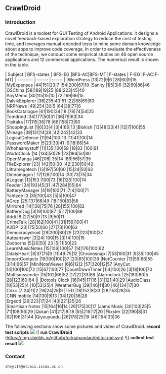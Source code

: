 ## CrawlDroid 
###  Introduction
CrawlDroid is a toolset for GUI Testing of Android Applications.  it designs a novel feedback-based exploration strategy to reduce the cost of testing time, and  leverages manual-encoded tests to mine some domain knowledge about apps to improve code coverage. In order to  evaluate the effectiveness of the technique, we conduct some  empirical studies on 46 open source applications and 12 commercial applications. The numerical result is shown in the table.
 

| Subject       | BFS-states   |  BFS-EG  |BFS-AC|BFS-MT| F-states   | F-EG  |F-AC|F-MT|
| --------   | -----:  | :----:  |
|WordPress           |13|72|9|6              |28|60|9|15   
|MyExpenses         |44|151|23|7            |54|200|67|10 
|Sanity                   |1|5|3|6               |32|69|86|46   
|OSChina               |58|189|19|25          |88|223|45|40    
|AnyMemo 	        |30|115|15|10          |72|169|66|15   
|DalvikExplorer      |36|235|43|51        |22|68|69|80    
|NRPNews		        |49|254|30|5            |64|38|77|6	     
|BookCatalogue     |61|190|34|18		    |78|74|54|25    
|Tomdroid	             |34|177|50|31         |36|79|63|34	   
|Tipitaka                  |17|115|36|78            |66|158|73|90     
|ShoppingList          |1|6|33|4               |3|4|66|13 
|Blokish		             |13|48|33|41            |12|7|100|55	 
|Mileage		              |39|131|14|28         |42|242|42|33    
|LogicalDefence      |11|94|100|13         |11|41|100|14	   
|PasswordMaker     |5|23|33|41             |9|18|66|54     
|Whohasmystuff       |11|135|100|58      |18|83 |100|91    
|WorldClock	          |14 |134|50|79      |23|194|50|80	   
|OpenManga	          |46|206| 35|14        |86|56|57|35     
|FileExplorer	         |23| 142|50|30          |42|230|50|42           
|Ultramegatech	      |13|197|50|60         |15|24|50|63       
|Omnomagon	   	      |	17|126|100|14	      |30|73|75|34  
|ALogcat	               |13|153 |100|73       |16|126|100|74  
|Feeder		              |34|193|45|31             |47|284|55|64    
|BatteryManager      |4|19|100|71            |7|4|100|71      
|Yahtzee	               |3 |35|100|43	         |5|5|100|47        
|AGrep                    |25|137|66|49	           |18|150|83|58  
|Mirrored	              |14|138|75|76            |28|155|100|82  
|BatteryDog             |3|19|100|87           |5|17|100|89  
|Addi	                      |8 |27|50|9     	        |13 |9|50|11   
|CrimeTalk              |28|162|100|41	       |31|159|100|41	  
|A2DP 		              |23|175|50|60            |27|73|100|63  
|Democracydroid    |29|200|80|29          |22|123|100|37   
|Autoanswer            |3|24| 100|15          |3|14|100|15  
|Zooborns               |5|20|50| 23             |5|11|50|23   
|LearnMusicNotes   |15|106|100|57          |14|176|100|62  
|DdalyHeart              |8|37|75|9           |11|49|75|12 
|Chronosnap            |7|53|100|31            |9|35|100|45 
|ImportContacts        |19|100|100|37       |20|65|100|39 
|NetCounter             |13|56|66|55             |3|14|66|57 
|MiniNoteViewer       |6|6|12|2              |57|320|12|57 
|AnyCut                    |14|100|100|72         |15|67|100|77 
|CountDownTimer     |1|4|100|26          |3|18|100|70 
|Multismssender       |15|102|66|52           |17|22|33|68 
|Alarmclock              |25|180|60|5              |28|123|60|64 
||
|Dotools Clock     |16|145|17|16                 |31|121|40|29 
|AudioClass          |10|53|25|4                  |10|53|25|4 
|WeatherBug         |39|146|11|30                 |46|134|17|30  
|Cdxc                    |7|24|11|2                      |16|24|28|9 
|TED                     |18|152|8|33                 |28|153|28|35  
|CNN mobile          |14|130|9|13                  |34|120|36|28  
|Ergedd                 |29|223|17|24               |43|221|25|26  
|Smartisan Notes  |15|164|16|14                |26|175|30|17 
|Jams Music          |30|103|25|5                  |71|108|56|29 
|Qukan                  |41|217|8|18                   |55|216|17|20 
|Flixster                 |22|190|8|31                   |62|196|31|44 
|Qiyouyuedu         |26|178|25|19                |46|194|33|36 

The following sections show some  pictures and video of CrawlDroid.
**record test scripts**
![](https://img.shields.io/github/stars/pandao/editor.md.svg) ![
**run CrawlDroid**
(https://img.shields.io/github/forks/pandao/editor.md.svg) ![]
**collect test result**
![](https://pandao.github.io/editor.md/images/logos/editormd-logo-180x180.png)
### Contact
    sheyi14@otcaix.iscas.ac.cn
